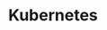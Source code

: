 ---
title: "Kubernetes"
id: "quiz-kubernetes"
passing_percentage: 75
questions:
    - id: "q1"
      text: "A Deployment consists of:"
      type: "mcq"
      multiple_answers: true
      marks: 2
      options:
        - id: "a"
          text: "One or more Containers"
        - id: "b"
          text: "One or more Pods"
          is_correct: true
    
    - id: "q2"
      text: "What is a Pod?"
      type: "mcq"
      marks: 2
      options:
        - id: "a"
          text: "A host machine or node where containers are deployed that have shared IP addresses"
        - id: "b"
          text: "A Kubernetes Master, responsible for scheduling and coordinating application containers"
        - id: "c"
          text: "A group of one or more containers that have shared IP addresses"
          is_correct: true
        - id: "d"
          text: "A single container with a single IP address"
        - id: "e"
          text: "A single container with a shared IP address"


    - id: "q3"
      text: "What are Nodes?"
      type: "mcq"
      marks: 2
      options:
        - id: "a"
          text: "Nodes are managed and coordinate the cluster"
        - id: "b"
          text: "Nodes are worker machines in Kubernetes and used to run Pods"
          is_correct: true
        - id: "c"
          text: "Nodes are a group of one or more Pods"

    - id: "q4"
      text: "The command > kubectl describe pod lists:"
      type: "mcq"
      multiple_answers: true
      marks: 2
      options:
        - id: "a"
          text: "Name of the Pod"
          is_correct: true
        - id: "b"
          text: "Containers of the Pod"
          is_correct: true
        - id: "c"
          text: "IP of the Pod"
          is_correct: true
        - id: "d"
          text: "Logs of the Pod"
        - id: "e"
          text: "Events of the Pod"   
          is_correct: true
---